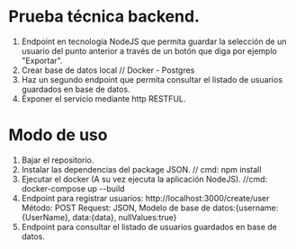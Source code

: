 # Prueba técnica backend.

1. Endpoint en tecnología NodeJS que permita guardar la selección de un usuario del punto anterior a través de un botón que diga por ejemplo "Exportar".
2. Crear base de datos local // Docker - Postgres
3. Haz un segundo endpoint que permita consultar el listado de usuarios guardados en base de datos.
4. Exponer el servicio mediante http RESTFUL.


# Modo de uso
1. Bajar el repositorio.
2. Instalar las dependencias del package JSON. // cmd: npm install
3. Ejecutar el docker (A su vez ejecuta la aplicación NodeJS). //cmd: docker-compose up --build
4. Endpoint para registrar usuarios: http://localhost:3000/create/user 
    Método: POST 
    Request: JSON, 
    Modelo de base de datos:{username:{UserName}, data:{data}, nullValues:true}
5. Endpoint para consultar el listado de usuarios guardados en base de datos.